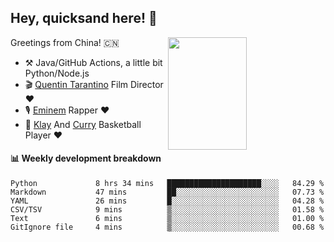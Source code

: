 ## Hey, quicksand here! 🏃
[<img align="right" width="50%" height='180' src="https://quicksandznzn.github.io/image/warriors.jpg">](https://github.com/quicksandznzn)
<!--
[<img align="right" width="50%" src="https://github-readme-stats.vercel.app/api?username=quicksandznzn&theme=dark&show_icons=true">](https://github.com/quicksandznzn)
-->


Greetings from China! 🇨🇳

- ⚒️ Java/GitHub Actions, a little bit Python/Node.js
- 🎬 [Quentin Tarantino](https://www.instagram.com/tarantinoxx/) Film Director ❤️
- 🎙 [Eminem](https://www.instagram.com/eminem/) Rapper ❤️
- 🏀 [Klay](https://www.instagram.com/klaythompson/) And [Curry](https://www.instagram.com/stephencurry30/) Basketball Player ❤️


#### :bar_chart: Weekly development breakdown
<!--START_SECTION:waka-->

```text
Python             8 hrs 34 mins   █████████████████████░░░░   84.29 %
Markdown           47 mins         ██░░░░░░░░░░░░░░░░░░░░░░░   07.73 %
YAML               26 mins         █░░░░░░░░░░░░░░░░░░░░░░░░   04.28 %
CSV/TSV            9 mins          ▒░░░░░░░░░░░░░░░░░░░░░░░░   01.58 %
Text               6 mins          ▒░░░░░░░░░░░░░░░░░░░░░░░░   01.00 %
GitIgnore file     4 mins          ▒░░░░░░░░░░░░░░░░░░░░░░░░   00.68 %
```

<!--END_SECTION:waka-->
